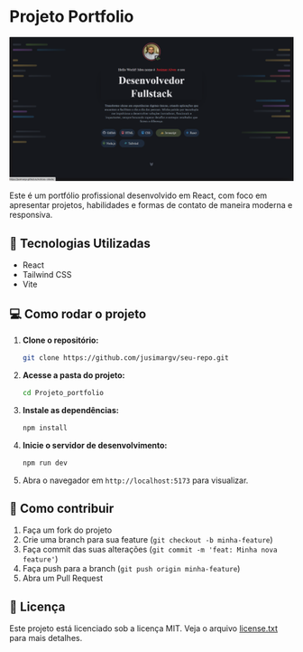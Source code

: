 # Projeto Portfolio

![Capa do Projeto](src/assets/image.png)

Este é um portfólio profissional desenvolvido em React, com foco em apresentar projetos, habilidades e formas de contato de maneira moderna e responsiva.

## 🚀 Tecnologias Utilizadas
- React
- Tailwind CSS
- Vite

## 💻 Como rodar o projeto

1. **Clone o repositório:**
   ```bash
   git clone https://github.com/jusimargv/seu-repo.git
   ```
2. **Acesse a pasta do projeto:**
   ```bash
   cd Projeto_portfolio
   ```
3. **Instale as dependências:**
   ```bash
   npm install
   ```
4. **Inicie o servidor de desenvolvimento:**
   ```bash
   npm run dev
   ```
5. Abra o navegador em `http://localhost:5173` para visualizar.

## 🤝 Como contribuir

1. Faça um fork do projeto
2. Crie uma branch para sua feature (`git checkout -b minha-feature`)
3. Faça commit das suas alterações (`git commit -m 'feat: Minha nova feature'`)
4. Faça push para a branch (`git push origin minha-feature`)
5. Abra um Pull Request

## 📄 Licença

Este projeto está licenciado sob a licença MIT. Veja o arquivo [license.txt](license.txt) para mais detalhes.
